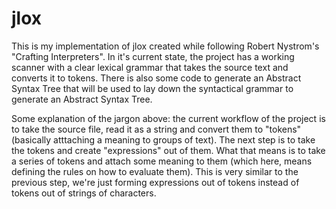 # jlox

This is my implementation of jlox created while following Robert Nystrom's "Crafting Interpreters".
In it's current state, the project has a working scanner with a clear lexical grammar that takes the
source text and converts it to tokens. There is also some code to generate an Abstract Syntax Tree that
will be used to lay down the syntactical grammar to generate an Abstract Syntax Tree.

Some explanation of the jargon above: the current workflow of the project is to take the source file, read it
as a string and convert them to "tokens" (basically atttaching a meaning to groups of text). The next step is 
to take the tokens and create "expressions" out of them. What that means is to take a series of tokens and
attach some meaning to them (which here, means defining the rules on how to evaluate them). 
This is very similar to the previous step, we're just forming expressions out of tokens instead of tokens out
of strings of characters.